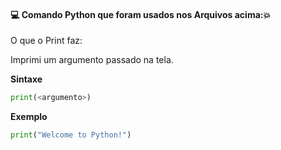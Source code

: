 #### :computer: Comando Python que foram usados nos Arquivos acima::boom:
O que o Print faz:

Imprimi um argumento passado na tela.

**Sintaxe**

~~~py
print(<argumento>)
~~~

**Exemplo**

~~~py
print("Welcome to Python!")
~~~
